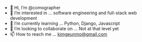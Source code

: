 - 👋 Hi, I’m @comographer
- 👀 I’m interested in ... software engineering and full-stack web development
- 🌱 I’m currently learning ... Python, Django, Javascript
- 💞️ I’m looking to collaborate on ... Not at that level yet
- 📫 How to reach me ... kimgeunmo@gmail.com

<!---
comographer/comographer is a ✨ special ✨ repository because its `README.md` (this file) appears on your GitHub profile.
You can click the Preview link to take a look at your changes.
--->
